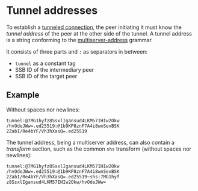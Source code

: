 # Tunnel addresses

To establish a [tunneled connection](Tunneled%20connection.md), the peer initiating it must know the *tunnel address* of the peer at the other side of the tunnel. A tunnel address is a string conforming to the [multiserver-address](https://github.com/ssbc/multiserver-address) grammar.

It consists of three parts and `:` as separators in between:

- `tunnel` as a constant tag
- SSB ID of the intermediary peer
- SSB ID of the target peer

## Example

Without spaces nor newlines:

```
tunnel:@7MG1hyfz8SsxlIgansud4LKM57IHIw2Okw
/hvOdeJWw=.ed25519:@1b9KP8znF7A4i8wnSevBSK
2ZabI/Re4bYF/Vh3hXasQ=.ed25519
```

The tunnel address, being a multiserver address, can also contain a *transform* section, such as the common `shs` transform (without spaces nor newlines):

```
tunnel:@7MG1hyfz8SsxlIgansud4LKM57IHIw2Okw /hvOdeJWw=.ed25519:@1b9KP8znF7A4i8wnSevBSK 2ZabI/Re4bYF/Vh3hXasQ=.ed25519~shs:7MG1hyf
z8SsxlIgansud4LKM57IHIw2Okw/hvOdeJWw=
```